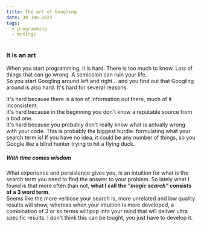 ```yaml
---
title: The art of Googling
date: 30 Jan 2022
tags:
  - programming
  - musings
---
```


### It is an art

When you start programming, it is hard. There is too much to know. Lots of things that can go wrong. A semicolon can ruin your life.  
So you start Googling around left and right... and you find out that Googling around is also hard. It's hard for several reasons.

It's hard because there is a ton of information out there, much of it inconsistent.  
It's hard because in the beginning you don't know a reputable source from a bad one.  
It's hard because you probably don't really know what is actually wrong with your code. This is probably the biggest hurdle: formulating what your search term is! If you have no idea, it could be any number of things, so you Google like a blind hunter trying to hit a flying duck.

##### With time comes wisdom

What experience and persistence gives you, is an intuition for what is the search term you need to find the answer to your problem. So lately what I found is that more often than not, **what I call the _"magic search"_ consists of a 3 word term**.  
Seems like the more verbose your search is, more unrelated and low quality results will show, whereas when your intuition is more developed, a combination of 3 or so terms will pop into your mind that will deliver ultra specific results.
I don't think this can be tought, you just have to develop it.
